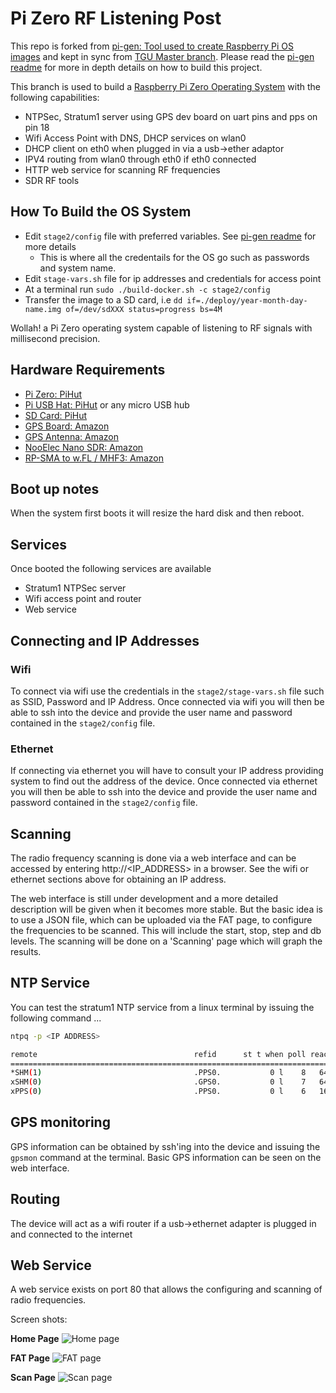 # Pi Zero RF Listening Post

This repo is forked from [pi-gen: Tool used to create Raspberry Pi OS images](https://github.com/RPi-Distro/pi-gen) and kept in sync from [TGU Master branch](https://github.com/tgu-ltd/listening-post). Please read the [pi-gen readme](https://github.com/RPi-Distro/pi-gen) for more in depth details on how to build this project.

This branch is used to build a [Raspberry Pi Zero Operating System](https://www.raspberrypi.com/software/) with the following capabilities:

* NTPSec, Stratum1 server using GPS dev board on uart pins and pps on pin 18
* Wifi Access Point with DNS, DHCP services on wlan0
* DHCP client on eth0 when plugged in via a usb->ether adaptor
* IPV4 routing from wlan0 through eth0 if eth0 connected
* HTTP web service for scanning RF frequencies
* SDR RF tools

## How To Build the OS System

* Edit `stage2/config` file with preferred variables. See [pi-gen readme](https://github.com/RPi-Distro/pi-gen) for more details
  * This is where all the credentails for the OS go such as passwords and system name.
* Edit `stage-vars.sh` file for ip addresses and credentials for access point
* At a terminal run `sudo ./build-docker.sh -c stage2/config`
* Transfer the image to a SD card, i.e `dd if=./deploy/year-month-day-name.img of=/dev/sdXXX status=progress bs=4M`

Wollah! a Pi Zero operating system capable of listening to RF signals with millisecond precision.

## Hardware Requirements

* [Pi Zero: PiHut](https://thepihut.com/products/raspberry-pi-zero-wh-with-pre-soldered-header)
* [Pi USB Hat: PiHut](https://thepihut.com/products/4-port-usb-hub-phat-for-raspberry-pi-zero) or any micro USB hub
* [SD Card: PiHut](https://thepihut.com/products/noobs-preinstalled-sd-card)
* [GPS Board: Amazon](https://www.amazon.co.uk/gp/product/B08XGN4YLY/ref=ppx_yo_dt_b_search_asin_title?ie=UTF8&psc=1)
* [GPS Antenna: Amazon](https://www.amazon.co.uk/gp/product/B01BML4XMQ/ref=ppx_yo_dt_b_search_asin_title?ie=UTF8&psc=1)
* [NooElec Nano SDR: Amazon](https://www.amazon.co.uk/gp/product/B01B4L48QU/ref=ppx_yo_dt_b_search_asin_title?ie=UTF8&(psc=1))
* [RP-SMA to w.FL / MHF3: Amazon](https://www.amazon.co.uk/TUOLNK-RP-SMA-Coaxial-Antenna-Extension/dp/B0B9RXDLNN/ref=sr_1_1_sspa?crid=1KKU7DIID3CRR&dib=eyJ2IjoiMSJ9.KJDSiFJ-nop6N45mMRKlPI4Op8xYWUON40kLIp09oEvoK4zwYPbR3awLxOM87ZQ9Zf_wTRgB8hnWrFCqgTebE1EZ4EbEnoNUhO3V_gZzpPduU4LH2gUZpYQsDpUJQz4CNnqimkNUr6vFsQi5UlnxY29xK7dxX6HmeINlhm4qfgsaqmSm6D1MhTEEVeNia49dn5hqkY2C0nvUYQ9OWZUF-F3-EAFY5AMTXtdQEJUngmozcLfCPdXeM1_mikvBePZT8wcaWWoQAaRcbVb6zbve0zr62_2leIvQ3ZcGXCyLksQ.iI-XuoRPIpPCO0yuQBnxIgz6deFjaykYV5fPVQ9XI9o&dib_tag=se&keywords=RP-SMA+to+w.FL&qid=1742574783&s=electronics&sprefix=rp-sma+to+w.fl%2Celectronics%2C744&sr=1-1-spons&sp_csd=d2lkZ2V0TmFtZT1zcF9hdGY&psc=1)



## Boot up notes

When the system first boots it will resize the hard disk and then reboot.


## Services

Once booted the following services are available

* Stratum1 NTPSec server
* Wifi access point and router
* Web service


## Connecting and IP Addresses

### Wifi

To connect via wifi use the credentials in the `stage2/stage-vars.sh` file such as SSID, Password and IP Address.
Once connected via wifi you will then be able to ssh into the device and provide the user name and password contained in the `stage2/config` file.

### Ethernet

If connecting via ethernet you will have to consult your IP address providing system to find out the address of the device.
Once connected via ethernet you will then be able to ssh into the device and provide the user name and password contained in the `stage2/config` file.

## Scanning

The radio frequency scanning is done via a web interface and can be accessed by entering http://<IP_ADDRESS> in a browser. See the wifi or ethernet sections above for obtaining an IP address.

The web interface is still under development and a more detailed description will be given when it becomes more stable.
But the basic idea is to use a JSON file, which can be uploaded via the FAT page, to configure the frequencies to be scanned. This will include the start, stop, step and db levels. The scanning will be done on a 'Scanning' page which will graph the results.


## NTP Service

You can test the stratum1 NTP service from a linux terminal by issuing the following command ...

```bash
ntpq -p <IP ADDRESS>

remote                                   refid      st t when poll reach   delay   offset   jitter
=======================================================================================================
*SHM(1)                                  .PPS0.           0 l    8   64  377   0.0000  -0.0266   0.0048
xSHM(0)                                  .GPS0.           0 l    7   64  377   0.0000 -133.020   0.3808
xPPS(0)                                  .PPS0.           0 l    6   16  377   0.0000  -0.0261   0.0005
```

## GPS monitoring

GPS information can be obtained by ssh'ing into the device and issuing the `gpsmon` command at the terminal. Basic GPS information can be seen on the web interface.

## Routing

The device will act as a wifi router if a  usb->ethernet adapter is plugged in and connected to the internet

## Web Service

A web service exists on port 80 that allows the configuring and scanning of radio frequencies.

Screen shots:

**Home Page**
![Home page](https://www.tgu-ltd.uk/img/rfpost_home_page.png)

**FAT Page**
![FAT page](https://www.tgu-ltd.uk/img/rfpost_fat_page.png)

**Scan Page**
![Scan page](https://www.tgu-ltd.uk/img/rfpost_scan_page.png)


